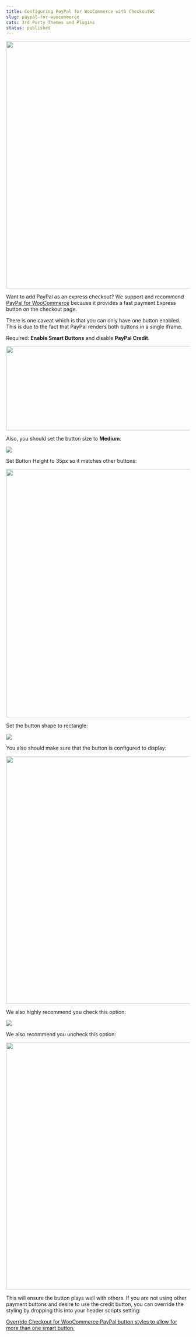 ```yaml
---
title: Configuring PayPal for WooCommerce with CheckoutWC
slug: paypal-for-woocommerce
cats: 3rd Party Themes and Plugins
status: published
---
```



  <p>
    <img src="https://s3.amazonaws.com/helpscout.net/docs/assets/5bdde2822c7d3a01757ac42e/images/5f74875c52faff00174f4a7c/file-KikTX93dng.png" style="width: 676px;" />
  </p>
  <p>
    Want to add PayPal as an express checkout? We support and recommend <a href="https://www.angelleye.com/product/woocommerce-paypal-plugin/">PayPal for WooCommerce</a> because it provides a fast payment Express button on the checkout page.
  </p>
  <p>
    There is one caveat which is that you can only have one button enabled. This is due to the fact that PayPal renders both buttons in a single iframe.
  </p>
  <p>
    Required: <strong>Enable Smart Buttons</strong> and disable <strong>PayPal Credit</strong>.&nbsp;
  </p>
  <p>
    <img class="alignnone size-full wp-image-1587" src="https://www.checkoutwc.com/wp-content/uploads/2018/11/Screenshot-2018-11-01-14.40.46.png" alt="" width="690" height="230" />
  </p>
  <p>
    Also, you should set the button size to <strong>Medium</strong>:
  </p>
  <p>
    <img src="https://s3.amazonaws.com/helpscout.net/docs/assets/5bdde2822c7d3a01757ac42e/images/5c180e812c7d3a31944f35d1/file-bKr3cXJSRS.png" />
  </p>
  <p>
    Set Button Height to 35px so it matches other buttons:
  </p>
  <p>
    <img src="https://s3.amazonaws.com/helpscout.net/docs/assets/5bdde2822c7d3a01757ac42e/images/5f7486dbc9e77c001603e1c6/file-UY0iHXYUJn.png" style="width: 679px;" />
  </p>
  <p>
    Set the button shape to rectangle:
  </p>
  <p>
    <img src="https://s3.amazonaws.com/helpscout.net/docs/assets/5bdde2822c7d3a01757ac42e/images/5f91d82746e0fb001798fbc9/file-UyIWGp0AvC.png" />
  </p>
  <p>
    You also should make sure that the button is configured to display:
  </p>
  <p>
    <img src="https://s3.amazonaws.com/helpscout.net/docs/assets/5bdde2822c7d3a01757ac42e/images/5c3785cf2c7d3a31944fe455/file-G9zrEYK8kn.png" style="width: 677px;" />
  </p>
  <p>
    We also highly recommend you check this option:
  </p>
  <p>
    <img src="https://s3.amazonaws.com/helpscout.net/docs/assets/5bdde2822c7d3a01757ac42e/images/60bff1466264f06fc02ff292/file-sI0ueV3yxi.png" />
  </p>
  <p>
    We also recommend you uncheck this option:
  </p>
  <p>
    <img src="https://s3.amazonaws.com/helpscout.net/docs/assets/5bdde2822c7d3a01757ac42e/images/5eed10002c7d3a10cba941f6/file-hrQCmoiSoX.png" style="width: 676px;" />
  </p>
  <p>
    This will ensure the button plays well with others. If you are not using other payment buttons and desire to use the credit button, you can override the styling by dropping this into your header scripts setting:
  </p>
  <p>
    <a href="https://gist.github.com/clifgriffin/6e96e784aa9df8c36c30e7d9f6214e48" target="_blank" rel="noopener">Override Checkout for WooCommerce PayPal button styles to allow for more than one smart button.</a>
  </p>
